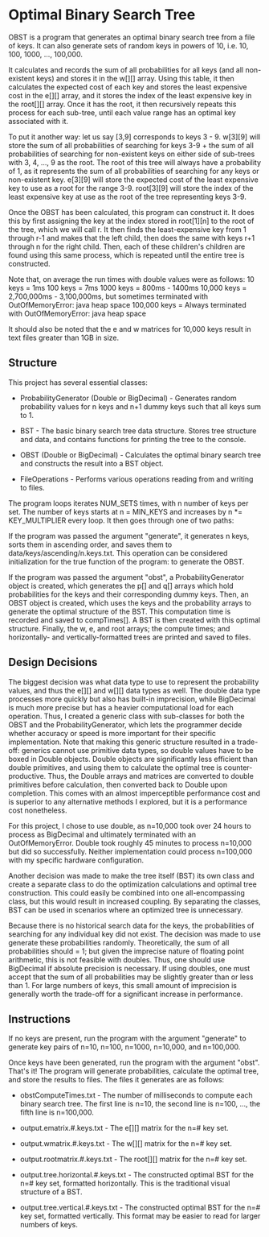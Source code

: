 # Optimal Binary Search Tree

OBST is a program that generates an optimal binary search tree from a file of keys. It can also generate sets of random keys in powers of 10, i.e. 10, 100, 1000, ..., 100,000.

It calculates and records the sum of all probabilities for all keys (and all non-existent keys) and stores it in the w[][] array. Using this table, it then calculates the expected cost of each key and stores the least expensive cost in the e[][] array, and it stores the index of the least expensive key in the root[][] array. Once it has the root, it then recursively repeats this process for each sub-tree, until each value range has an optimal key associated with it.

To put it another way: let us say [3,9] corresponds to keys 3 - 9. w[3][9] will store the sum of all probabilities of searching for keys 3-9 + the sum of all probabilities of searching for non-existent keys on either side of sub-trees with 3, 4, ..., 9 as the root. The root of this tree will always have a probability of 1, as it represents the sum of all probabilities of searching for any keys or non-existent key. e[3][9] will store the expected cost of the least expensive key to use as a root for the range 3-9. root[3][9] will store the index of the least expensive key at use as the root of the tree representing keys 3-9.

Once the OBST has been calculated, this program can construct it. It does this by first assigning the key at the index stored in root[1][n] to the root of the tree, which we will call r. It then finds the least-expensive key from 1 through r-1 and makes that the left child, then does the same with keys r+1 through n for the right child. Then, each of these children's children are found using this same process, which is repeated until the entire tree is constructed.

Note that, on average the run times with double values were as follows:
10 keys      = 1ms
100 keys     = 7ms
1000 keys    = 800ms - 1400ms
10,000 keys  = 2,700,000ms - 3,100,000ms, but sometimes terminated with OutOfMemoryError: java heap space
100,000 keys = Always terminated with OutOfMemoryError: java heap space

It should also be noted that the e and w matrices for 10,000 keys result in text files greater than 1GB in size.

## Structure

This project has several essential classes: 

- ProbabilityGenerator (Double or BigDecimal) - Generates random probability values for n keys and n+1 dummy keys such that all keys sum to 1.

- BST - The basic binary search tree data structure. Stores tree structure and data, and contains functions for printing the tree to the console.

- OBST (Double or BigDecimal) - Calculates the optimal binary search tree and constructs the result into a BST object.

- FileOperations - Performs various operations reading from and writing to files.

The program loops iterates NUM_SETS times, with n number of keys per set. The number of keys starts at n = MIN_KEYS and increases by n *= KEY_MULTIPLIER every loop. It then goes through one of two paths:

If the program was passed the argument "generate", it generates n keys, sorts them in ascending order, and saves them to data/keys/ascending/n.keys.txt. This operation can be considered initialization for the true function of the program: to generate the OBST.

If the program was passed the argument "obst", a ProbabilityGenerator object is created, which generates the p[] and q[] arrays which hold probabilities for the keys and their corresponding dummy keys. Then, an OBST object is created, which uses the keys and the probability arrays to generate the optimal structure of the BST. This computation time is recorded and saved to compTimes[]. A BST is then created with this optimal structure. Finally, the w, e, and root arrays; the compute times; and horizontally- and vertically-formatted trees are printed and saved to files.

## Design Decisions

The biggest decision was what data type to use to represent the probability values, and thus the e[][] and w[][] data types as well. The double data type processes more quickly but also has built-in imprecision, while BigDecimal is much more precise but has a heavier computational load for each operation. Thus, I created a generic class with sub-classes for both the OBST and the ProbabilityGenerator, which lets the programmer decide whether accuracy or speed is more important for their specific implementation. Note that making this generic structure resulted in a trade-off: generics cannot use primitive data types, so double values have to be boxed in Double objects. Double objects are significantly less efficient than double primitives, and using them to calculate the optimal tree is counter-productive. Thus, the Double arrays and matrices are converted to double primitives before calculation, then converted back to Double upon completion. This comes with an almost imperceptible performance cost and is superior to any alternative methods I explored, but it is a performance cost nonetheless.

For this project, I chose to use double, as n=10,000 took over 24 hours to process as BigDecimal and ultimately terminated with an OutOfMemoryError. Double took roughly 45 minutes to process n=10,000 but did so successfully. Neither implementation could process n=100,000 with my specific hardware configuration.

Another decision was made to make the tree itself (BST) its own class and create a separate class to do the optimization calculations and optimal tree construction. This could easily be combined into one all-encompassing class, but this would result in increased coupling. By separating the classes, BST can be used in scenarios where an optimized tree is unnecessary.

Because there is no historical search data for the keys, the probabilities of searching for any individual key did not exist. The decision was made to use generate these probabilities randomly. Theoretically, the sum of all probabilities should = 1; but given the imprecise nature of floating point arithmetic, this is not feasible with doubles. Thus, one should use BigDecimal if absolute precision is necessary. If using doubles, one must accept that the sum of all probabilities may be slightly greater than or less than 1. For large numbers of keys, this small amount of imprecision is generally worth the trade-off for a significant increase in performance. 

## Instructions

If no keys are present, run the program with the argument "generate" to generate key pairs of n=10, n=100, n=1000, n=10,000, and n=100,000.

Once keys have been generated, run the program with the argument "obst". That's it! The program will generate probabilities, calculate the optimal tree, and store the results to files. The files it generates are as follows:

- obstComputeTimes.txt - The number of milliseconds to compute each binary search tree. The first line is n=10, the second line is n=100, ..., the fifth line is n=100,000.

- output.ematrix.#.keys.txt - The e[][] matrix for the n=# key set.

- output.wmatrix.#.keys.txt - The w[][] matrix for the n=# key set.

- output.rootmatrix.#.keys.txt - The root[][] matrix for the n=# key set.

- output.tree.horizontal.#.keys.txt - The constructed optimal BST for the n=# key set, formatted horizontally. This is the traditional visual structure of a BST.

- output.tree.vertical.#.keys.txt - The constructed optimal BST for the n=# key set, formatted vertically. This format may be easier to read for larger numbers of keys.


